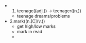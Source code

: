 -
  1. teenage((adj.)) -> teenager((n.))
	- teenage dreams/problems
- 2.mark((n.[C]/v.))
	- get high/low marks
	- mark in read
	-